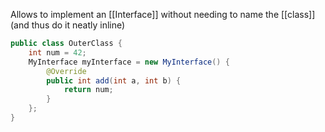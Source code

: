 Allows to implement an [[Interface]] without needing to name the [[class]]
(and thus do it neatly inline)
```java
public class OuterClass {
	int num = 42;
	MyInterface myInterface = new MyInterface() {
		@Override
		public int add(int a, int b) {
			return num;
		}
	};
}
```